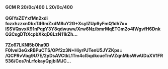 #### GCM R 20/0c/400 L 20/0c/400
**QGlYaZEYxfMn2xdi**<br/>**fozxhzzxn0bxT46mZxdM8uY2G+XsylZUp6yFmQ1dh7o=**<br/>**ISSVQsvxK91nPqpY3Y8qdwuwv/Xrw6Nz/bmrMqETGm2o4IWgvfH6DnkQ2CsgDTtXcpbXkqD8LzN11kZh...**<br/><br/>
**7Zo67LKNI5bOha9D**<br/>**F0Ivel3eGxRBPuCTS/OPf2z3N+HiyrPJTenU5JYZKps=**<br/>**/QCPRvVbg9U7E/2yDsAVCtkL1Tm4cl5qdkcueTmVZqnMbsWwUDaXV1FR536/Cos7nLrfokayQpjbiMJC...**